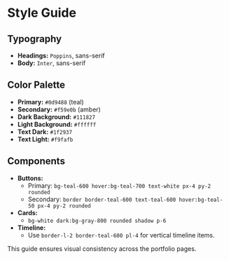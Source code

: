 # Style Guide

## Typography
- **Headings:** `Poppins`, sans-serif
- **Body:** `Inter`, sans-serif

## Color Palette
- **Primary:** `#0d9488` (teal)
- **Secondary:** `#f59e0b` (amber)
- **Dark Background:** `#111827`
- **Light Background:** `#ffffff`
- **Text Dark:** `#1f2937`
- **Text Light:** `#f9fafb`

## Components
- **Buttons:**
  - Primary: `bg-teal-600 hover:bg-teal-700 text-white px-4 py-2 rounded`
  - Secondary: `border border-teal-600 text-teal-600 hover:bg-teal-50 px-4 py-2 rounded`
- **Cards:**
  - `bg-white dark:bg-gray-800 rounded shadow p-6`
- **Timeline:**
  - Use `border-l-2 border-teal-600 pl-4` for vertical timeline items.

This guide ensures visual consistency across the portfolio pages.
